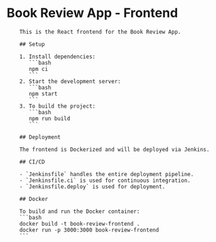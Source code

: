# Book Review App - Frontend

        This is the React frontend for the Book Review App.

        ## Setup

        1. Install dependencies:
           ```bash
           npm ci
           ```
        2. Start the development server:
           ```bash
           npm start
           ```
        3. To build the project:
           ```bash
           npm run build
           ```

        ## Deployment

        The frontend is Dockerized and will be deployed via Jenkins.

        ## CI/CD

        - `Jenkinsfile` handles the entire deployment pipeline.
        - `Jenkinsfile.ci` is used for continuous integration.
        - `Jenkinsfile.deploy` is used for deployment.

        ## Docker

        To build and run the Docker container:
        ```bash
        docker build -t book-review-frontend .
        docker run -p 3000:3000 book-review-frontend
        ```